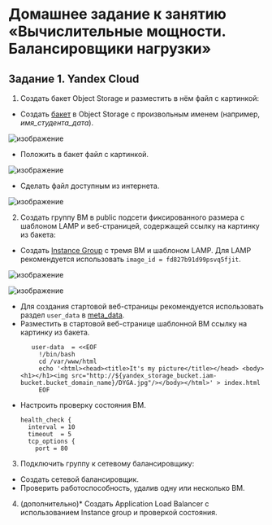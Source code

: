 # Домашнее задание к занятию «Вычислительные мощности. Балансировщики нагрузки»  

## Задание 1. Yandex Cloud 

1. Создать бакет Object Storage и разместить в нём файл с картинкой:

 - Создать [бакет](bucket.tf) в Object Storage с произвольным именем (например, _имя_студента_дата_).

![изображение](https://github.com/user-attachments/assets/74852382-de61-4513-967c-14f2ece81f70)

 - Положить в бакет файл с картинкой.

![изображение](https://github.com/user-attachments/assets/24cdd6bc-c732-4253-a6dd-23627221b578)

 - Сделать файл доступным из интернета.
 
 ![изображение](https://github.com/user-attachments/assets/b247994c-3450-45c8-9a62-3f9f56519ec4)

2. Создать группу ВМ в public подсети фиксированного размера с шаблоном LAMP и веб-страницей, содержащей ссылку на картинку из бакета:

 - Создать [Instance Group](resourse-vn.tf) с тремя ВМ и шаблоном LAMP. Для LAMP рекомендуется использовать `image_id = fd827b91d99psvq5fjit`.

![изображение](https://github.com/user-attachments/assets/5bb58b32-5399-4227-a4c1-fad0eb9e8fab)

![изображение](https://github.com/user-attachments/assets/61b7c98b-9e88-453b-92a0-1f8f9e98ed89)

 - Для создания стартовой веб-страницы рекомендуется использовать раздел `user_data` в [meta_data](https://cloud.yandex.ru/docs/compute/concepts/vm-metadata).
 - Разместить в стартовой веб-странице шаблонной ВМ ссылку на картинку из бакета.
   ```
      user-data  = <<EOF
        !/bin/bash
        cd /var/www/html
        echo '<html><head><title>It's my picture</title></head> <body><h1></h1><img src="http://${yandex_storage_bucket.iam-bucket.bucket_domain_name}/DYGA.jpg"/></body></html>' > index.html
        EOF
   ```
 - Настроить проверку состояния ВМ.
   ```
   health_check {
     interval = 10
     timeout  = 5
     tcp_options {
       port = 80
   ```

3. Подключить группу к сетевому балансировщику:

 - Создать сетевой балансировщик.
 - Проверить работоспособность, удалив одну или несколько ВМ.
4. (дополнительно)* Создать Application Load Balancer с использованием Instance group и проверкой состояния.
